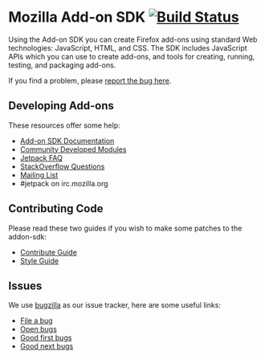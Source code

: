 # Mozilla Add-on SDK [![Build Status](https://travis-ci.org/mozilla/addon-sdk.png)](https://travis-ci.org/mozilla/addon-sdk)

Using the Add-on SDK you can create Firefox add-ons using standard Web technologies: JavaScript, HTML, and CSS. The SDK includes JavaScript APIs which you can use to create add-ons, and tools for creating, running, testing, and packaging add-ons.

If you find a problem, please [report the bug here](https://bugzilla.mozilla.org/enter_bug.cgi?product=Add-on%20SDK).

## Developing Add-ons

These resources offer some help:

* [Add-on SDK Documentation](https://developer.mozilla.org/en-US/Add-ons/SDK)
* [Community Developed Modules](https://github.com/mozilla/addon-sdk/wiki/Community-developed-modules)
* [Jetpack FAQ](https://wiki.mozilla.org/Jetpack/FAQ)
* [StackOverflow Questions](http://stackoverflow.com/questions/tagged/firefox-addon-sdk)
* [Mailing List](https://wiki.mozilla.org/Jetpack#Mailing_list)
* #jetpack on irc.mozilla.org

## Contributing Code

Please read these two guides if you wish to make some patches to the addon-sdk:

* [Contribute Guide](https://github.com/mozilla/addon-sdk/blob/master/CONTRIBUTING.md)
* [Style Guide](https://github.com/mozilla/addon-sdk/wiki/Coding-style-guide)

## Issues

We use [bugzilla](https://bugzilla.mozilla.org/) as our issue tracker, here are some useful links:

* [File a bug](https://bugzilla.mozilla.org/enter_bug.cgi?product=Add-on%20SDK)
* [Open bugs](https://bugzilla.mozilla.org/buglist.cgi?bug_status=UNCONFIRMED&bug_status=NEW&bug_status=ASSIGNED&bug_status=REOPENED&columnlist=bug_severity%2Cpriority%2Cassigned_to%2Cbug_status%2Ctarget_milestone%2Cresolution%2Cshort_desc%2Cchangeddate&product=Add-on%20SDK&query_format=advanced&order=priority)
* [Good first bugs](https://bugzilla.mozilla.org/buglist.cgi?status_whiteboard=[good+first+bug]&&resolution=---&product=Add-on+SDK)
* [Good next bugs](https://bugzilla.mozilla.org/buglist.cgi?status_whiteboard=[good+next+bug]&&resolution=---&product=Add-on+SDK)
